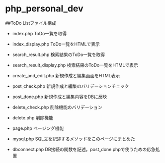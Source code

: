 # php_personal_dev
##ToDo Listファイル構成
* index.php
ToDo一覧を取得

* index_display.php
ToDo一覧をHTMLで表示

* search_result.php
検索結果のToDo一覧を取得

* search_result_display.php
検索結果のToDo一覧をHTMLで表示

* create_and_edit.php
新規作成と編集画面をHTML表示

* post_check.php
新規作成と編集のバリデーションチェック

* post_done.php
新規作成と編集内容をDBに反映

* delete_check.php
削除機能のバリデーション

* delete.php
削除機能

* page.php
ページング機能

* mysql.php
SQL文を記述するメソッドをこのページにまとめた

* dbconnect.php
DB接続の関数を記述。post_done.phpで使うための応急処置